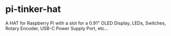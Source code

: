 # pi-tinker-hat
  A HAT for Raspberry Pi with a slot for a 0.91" OLED Display, LEDs, Switches, Rotary Encoder, USB-C Power Supply Port,  etc...
